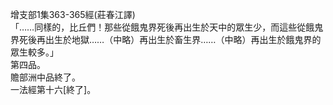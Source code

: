 增支部1集363-365經(莊春江譯)  
「……同樣的，比丘們！那些從餓鬼界死後再出生於天中的眾生少，而這些從餓鬼界死後再出生於地獄……（中略）再出生於畜生界……（中略）再出生於餓鬼界的眾生較多。」  
第四品。  
贍部洲中品終了。  
一法經第十六[終了]。  
  
  
